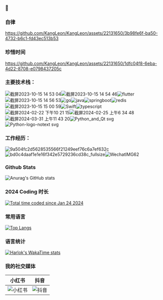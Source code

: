 

### 👋

### 自律

https://github.com/KangLeon/KangLeon/assets/22131650/3b98fe6f-ba50-4732-b6c1-fd43ec513b53

### 珍惜时间

https://github.com/KangLeon/KangLeon/assets/22131650/1dfc04f8-6eba-4d22-8708-e0798437205c

### 主要技术栈：

![截屏2023-10-15 14 53 04](https://github.com/KangLeon/KangLeon/assets/22131650/b857ae03-497a-44e9-a865-c2a8527df287)![截屏2023-10-15 14 54 46](https://github.com/KangLeon/KangLeon/assets/22131650/2e3f2aef-e0a6-4c7c-b59f-020a07472697)![flutter](https://github.com/KangLeon/KangLeon/assets/22131650/a50ec7c4-5cdf-4585-8a48-b03e4b0cdbea)![截屏2023-10-15 14 56 53](https://github.com/KangLeon/KangLeon/assets/22131650/cd5117a4-d904-45f6-b943-88b7d2124cc7)![go](https://github.com/KangLeon/KangLeon/assets/22131650/06394c09-18dc-44f8-b037-1386c3e23b6d)![java](https://github.com/KangLeon/KangLeon/assets/22131650/ba4ac18d-f7d2-425d-88df-8689547654d4)![springboot](https://github.com/KangLeon/KangLeon/assets/22131650/86e7bb14-2c24-4a9b-a350-b26d6084703c)![redis](https://github.com/KangLeon/KangLeon/assets/22131650/11ce50f5-6b10-4a9a-aae9-40f13b47d0e5)![截屏2023-10-15 15 00 59](https://github.com/KangLeon/KangLeon/assets/22131650/d1d8593b-c07d-4779-badc-bd8dfc160f67)![Swift](https://github.com/KangLeon/KangLeon/assets/22131650/5227567b-0f55-4e87-b515-0342f531e315)![typescript](https://github.com/KangLeon/KangLeon/assets/22131650/3545e66e-98e8-4dea-8dde-7e2c7bbacacb)![截屏2024-02-22 下午10 21 15](https://github.com/KangLeon/KangLeon/assets/22131650/85b5c5b2-045c-4220-97b6-44449beaa89b)![截屏2024-02-25 上午6 34 48](https://github.com/KangLeon/KangLeon/assets/22131650/41385352-8319-4c83-93c9-d6f615d8af00)![截屏2024-03-31 上午11 43 20](https://github.com/KangLeon/KangLeon/assets/22131650/e8b27826-3481-4d8f-8fe1-87bdfed03574)![Python_and_Qt svg](https://github.com/user-attachments/assets/8e73a352-fcea-4b2b-90e4-ce917b9cb49c)![Python-logo-notext svg](https://github.com/user-attachments/assets/996bb4a9-33f4-4b06-8ee6-15582e7fce90)






### 工作经历：

![9a504fc2d5628535566f21249eef76c6a7ef632c](https://github.com/KangLeon/KangLeon/assets/22131650/cfb34364-9b97-4a50-bb53-56bebd6b57ad)![bd0c4daaf1e1e16f342e5729236cd38c_fullsize](https://github.com/KangLeon/KangLeon/assets/22131650/b03eb254-be96-4df7-861a-9f1e44dd54a9)![WechatIMG62](https://github.com/KangLeon/KangLeon/assets/22131650/51ac3e80-e67b-40ae-8cb1-20e69cb60bb5)

### Github Stats
![Anurag's GitHub stats](https://github-readme-stats.vercel.app/api?username=KangLeon&show_icons=true)

### 2024 Coding 时长
<a href="https://wakatime.com/@018d39a0-9168-48f3-bd8e-6478c49a8d02"><img src="https://wakatime.com/badge/user/018d39a0-9168-48f3-bd8e-6478c49a8d02.svg" alt="Total time coded since Jan 24 2024" /></a>

### 常用语言
[![Top Langs](https://github-readme-stats.vercel.app/api/top-langs/?username=KangLeon&layout=donut-vertical&hide=html,Makefile,Objective-C++,Objective-C)](https://github.com/anuraghazra/github-readme-stats)

### 语言统计
[![Harlok's WakaTime stats](https://github-readme-stats.vercel.app/api/wakatime?username=KangLeon)](https://github.com/anuraghazra/github-readme-stats)

### 我的社交媒体
| 小红书 | 抖音 |
| --- | --- |
| ![小红书](https://github.com/user-attachments/assets/36fc77d1-8a34-42cc-9bbe-431d44be8e5f) | ![抖音](https://github.com/user-attachments/assets/a6fb3092-089d-405a-a615-548f7af29940) |

